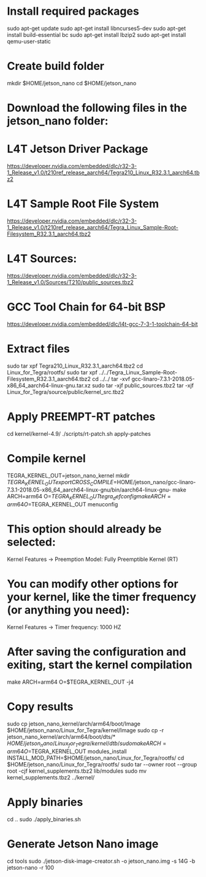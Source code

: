 # Install required packages
sudo apt-get update 
sudo apt-get install libncurses5-dev 
sudo apt-get install build-essential bc 
sudo apt-get install lbzip2
sudo apt-get install qemu-user-static

# Create build folder
mkdir $HOME/jetson_nano 
cd $HOME/jetson_nano 

# Download the following files in the jetson_nano folder:

# L4T Jetson Driver Package
https://developer.nvidia.com/embedded/dlc/r32-3-1_Release_v1.0/t210ref_release_aarch64/Tegra210_Linux_R32.3.1_aarch64.tbz2

# L4T Sample Root File System
https://developer.nvidia.com/embedded/dlc/r32-3-1_Release_v1.0/t210ref_release_aarch64/Tegra_Linux_Sample-Root-Filesystem_R32.3.1_aarch64.tbz2

# L4T Sources:
https://developer.nvidia.com/embedded/dlc/r32-3-1_Release_v1.0/Sources/T210/public_sources.tbz2

# GCC Tool Chain for 64-bit BSP
https://developer.nvidia.com/embedded/dlc/l4t-gcc-7-3-1-toolchain-64-bit

# Extract files
sudo tar xpf Tegra210_Linux_R32.3.1_aarch64.tbz2 
cd Linux_for_Tegra/rootfs/ 
sudo tar xpf ../../Tegra_Linux_Sample-Root-Filesystem_R32.3.1_aarch64.tbz2 
cd ../../ 
tar -xvf gcc-linaro-7.3.1-2018.05-x86_64_aarch64-linux-gnu.tar.xz
sudo tar -xjf public_sources.tbz2
tar -xjf Linux_for_Tegra/source/public/kernel_src.tbz2

# Apply PREEMPT-RT patches
cd kernel/kernel-4.9/ 
./scripts/rt-patch.sh apply-patches 

# Compile kernel
TEGRA_KERNEL_OUT=jetson_nano_kernel 
mkdir $TEGRA_KERNEL_OUT 
export CROSS_COMPILE=$HOME/jetson_nano/gcc-linaro-7.3.1-2018.05-x86_64_aarch64-linux-gnu/bin/aarch64-linux-gnu-
make ARCH=arm64 O=$TEGRA_KERNEL_OUT tegra_defconfig 
make ARCH=arm64 O=$TEGRA_KERNEL_OUT menuconfig 

# This option should already be selected:
Kernel Features -> Preemption  Model: Fully Preemptible Kernel (RT)

# You can modify other options for your kernel, like the timer frequency (or anything you need):
Kernel Features -> Timer frequency: 1000 HZ 

# After saving the configuration and exiting, start the kernel compilation
make ARCH=arm64 O=$TEGRA_KERNEL_OUT -j4 

# Copy results
sudo cp jetson_nano_kernel/arch/arm64/boot/Image $HOME/jetson_nano/Linux_for_Tegra/kernel/Image 
sudo cp -r jetson_nano_kernel/arch/arm64/boot/dts/* $HOME/jetson_nano/Linux_for_Tegra/kernel/dtb/ 
sudo make ARCH=arm64 O=$TEGRA_KERNEL_OUT modules_install INSTALL_MOD_PATH=$HOME/jetson_nano/Linux_for_Tegra/rootfs/ 
cd $HOME/jetson_nano/Linux_for_Tegra/rootfs/ 
sudo tar --owner root --group root -cjf kernel_supplements.tbz2 lib/modules 
sudo mv kernel_supplements.tbz2  ../kernel/ 

# Apply binaries
cd .. 
sudo ./apply_binaries.sh

# Generate Jetson Nano image
cd tools
sudo ./jetson-disk-image-creator.sh -o jetson_nano.img -s 14G -b jetson-nano -r 100

